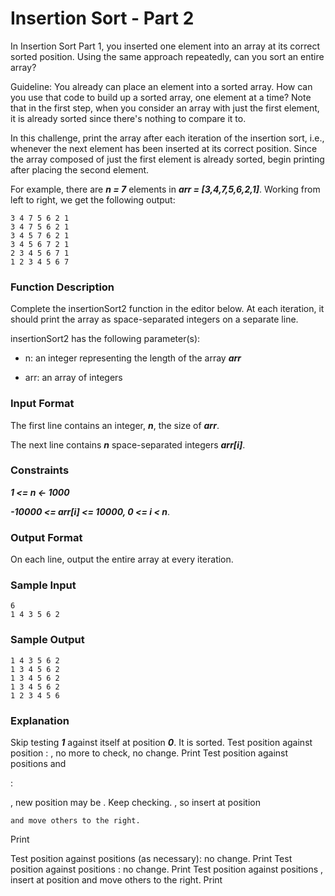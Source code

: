 # Insertion Sort - Part 2

In Insertion Sort Part 1, you inserted one element into an array at its correct sorted position. Using the same approach repeatedly, can you sort an entire array?

Guideline: You already can place an element into a sorted array. How can you use that code to build up a sorted array, one element at a time? Note that in the first step, when you consider an array with just the first element, it is already sorted since there's nothing to compare it to.

In this challenge, print the array after each iteration of the insertion sort, i.e., whenever the next element has been inserted at its correct position. Since the array composed of just the first element is already sorted, begin printing after placing the second element.

For example, there are ***n = 7*** elements in ***arr = [3,4,7,5,6,2,1]***. Working from left to right, we get the following output:

    3 4 7 5 6 2 1
    3 4 7 5 6 2 1
    3 4 5 7 6 2 1
    3 4 5 6 7 2 1
    2 3 4 5 6 7 1
    1 2 3 4 5 6 7

### Function Description

Complete the insertionSort2 function in the editor below. At each iteration, it should print the array as space-separated integers on a separate line.

insertionSort2 has the following parameter(s):

- n: an integer representing the length of the array ***arr***

- arr: an array of integers

### Input Format

The first line contains an integer, ***n***, the size of ***arr***.

The next line contains ***n*** space-separated integers ***arr[i]***.

### Constraints

***1 <= n <- 1000***

***-10000 <= arr[i] <= 10000, 0 <= i < n***.

### Output Format

On each line, output the entire array at every iteration.

### Sample Input

    6
    1 4 3 5 6 2

### Sample Output

    1 4 3 5 6 2 
    1 3 4 5 6 2 
    1 3 4 5 6 2 
    1 3 4 5 6 2 
    1 2 3 4 5 6 

### Explanation

Skip testing ***1*** against itself at position ***0***. It is sorted.
Test position against position : , no more to check, no change.
Print
Test position against positions and

:

, new position may be
. Keep checking.
, so insert at position

    and move others to the right.

Print

Test position against positions (as necessary): no change.
Print
Test position against positions : no change.
Print
Test position against positions , insert at position and move others to the right.
Print 
